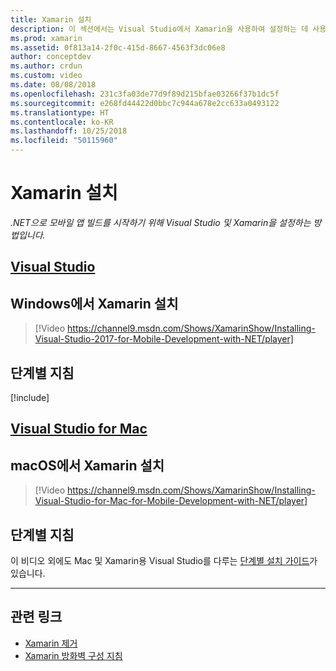 ```yaml
---
title: Xamarin 설치
description: 이 섹션에서는 Visual Studio에서 Xamarin을 사용하여 설정하는 데 사용할 수 있는 설치 및 설정 사례 개요를 제공합니다.
ms.prod: xamarin
ms.assetid: 0f813a14-2f0c-415d-8667-4563f3dc06e8
author: conceptdev
ms.author: crdun
ms.custom: video
ms.date: 08/08/2018
ms.openlocfilehash: 231c3fa03de77d9f89d215bfae03266f37b1dc5f
ms.sourcegitcommit: e268fd44422d0bbc7c944a678e2cc633a0493122
ms.translationtype: HT
ms.contentlocale: ko-KR
ms.lasthandoff: 10/25/2018
ms.locfileid: "50115960"
---
```

# <a name="installing-xamarin"></a>Xamarin 설치

_.NET으로 모바일 앱 빌드를 시작하기 위해 Visual Studio 및 Xamarin을 설정하는 방법입니다._

## <a name="visual-studiotabwindows"></a>[Visual Studio](#tab/windows)

## <a name="installing-xamarin-on-windows"></a>Windows에서 Xamarin 설치

> [!Video https://channel9.msdn.com/Shows/XamarinShow/Installing-Visual-Studio-2017-for-Mobile-Development-with-NET/player]

## <a name="step-by-step-instructions"></a>단계별 지침

[!include[](~/cross-platform/includes/install-xamarin-windows.md)]

## <a name="visual-studio-for-mactabmacos"></a>[Visual Studio for Mac](#tab/macos)

## <a name="installing-xamarin-on-macos"></a>macOS에서 Xamarin 설치

> [!Video https://channel9.msdn.com/Shows/XamarinShow/Installing-Visual-Studio-for-Mac-for-Mobile-Development-with-NET/player]

## <a name="step-by-step-instructions"></a>단계별 지침

이 비디오 외에도 Mac 및 Xamarin용 Visual Studio를 다루는 [단계별 설치 가이드](/visualstudio/mac/installation/)가 있습니다.

-----

## <a name="related-links"></a>관련 링크

- [Xamarin 제거](~/cross-platform/get-started/installation/uninstalling-xamarin.md)
- [Xamarin 방화벽 구성 지침](firewall.md)
